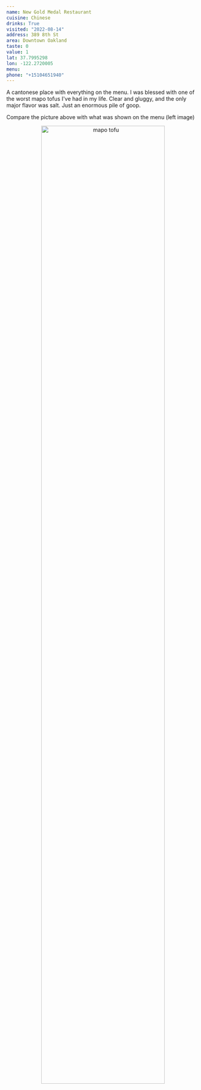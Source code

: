 ```yaml
---
name: New Gold Medal Restaurant
cuisine: Chinese
drinks: True
visited: "2022-08-14"
address: 389 8th St
area: Downtown Oakland
taste: 0
value: 1
lat: 37.7995298
lon: -122.2720005
menu:
phone: "+15104651940"
---
```


A cantonese place with everything on the menu. I was blessed with one of the worst mapo tofus I've had in my life. Clear and gluggy, and the only major flavor was salt. Just an enormous pile of goop.

Compare the picture above with what was shown on the menu (left image)

<center><img src="/other_img/bad_mapo.jpg" alt="mapo tofu" width="80%"/></center>
